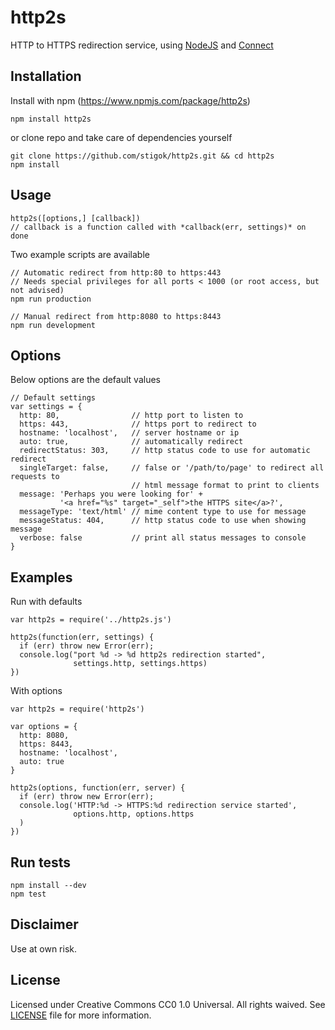 # http2s
HTTP to HTTPS redirection service, using [NodeJS](http://nodejs.org) and
[Connect](http://senchalabs.github.com/connect)

## Installation
Install with npm (https://www.npmjs.com/package/http2s)

    npm install http2s

or clone repo and take care of dependencies yourself

    git clone https://github.com/stigok/http2s.git && cd http2s
    npm install

## Usage

    http2s([options,] [callback])
    // callback is a function called with *callback(err, settings)* on done

Two example scripts are available

    // Automatic redirect from http:80 to https:443
    // Needs special privileges for all ports < 1000 (or root access, but not advised)
    npm run production

    // Manual redirect from http:8080 to https:8443
    npm run development

## Options

  Below options are the default values

    // Default settings
    var settings = {
      http: 80,                // http port to listen to
      https: 443,              // https port to redirect to
      hostname: 'localhost',   // server hostname or ip
      auto: true,              // automatically redirect
      redirectStatus: 303,     // http status code to use for automatic redirect
      singleTarget: false,     // false or '/path/to/page' to redirect all requests to
                               // html message format to print to clients
      message: 'Perhaps you were looking for' +
               '<a href="%s" target="_self">the HTTPS site</a>?',
      messageType: 'text/html' // mime content type to use for message
      messageStatus: 404,      // http status code to use when showing message
      verbose: false           // print all status messages to console
    }

## Examples

Run with defaults

    var http2s = require('../http2s.js')

    http2s(function(err, settings) {
      if (err) throw new Error(err);
      console.log("port %d -> %d http2s redirection started",
                  settings.http, settings.https)
    })

With options

    var http2s = require('http2s')

    var options = {
      http: 8080,
      https: 8443,
      hostname: 'localhost',
      auto: true
    }

    http2s(options, function(err, server) {
      if (err) throw new Error(err);
      console.log('HTTP:%d -> HTTPS:%d redirection service started',
                  options.http, options.https
      )
    })

## Run tests

    npm install --dev
    npm test

## Disclaimer

Use at own risk.

## License

Licensed under Creative Commons CC0 1.0 Universal. All rights waived.
See [LICENSE](https://github.com/stigok/http2s/blob/master/LICENSE) file
for more information.
